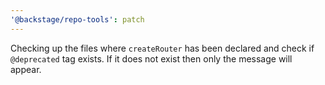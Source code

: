 ```yaml
---
'@backstage/repo-tools': patch
---
```


Checking up the files where `createRouter` has been declared and check if `@deprecated` tag exists. If it does not exist then only the message will appear.

